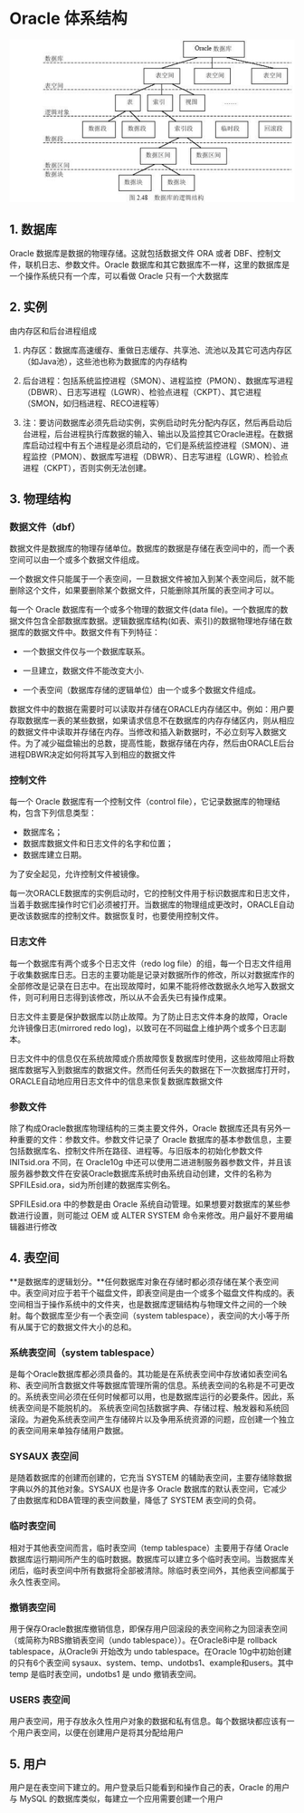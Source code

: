# Oracle 体系结构

<img src="./img/1.png" style="zoom:150%;" />

## 1. 数据库

Oracle 数据库是数据的物理存储。这就包括数据文件 ORA 或者 DBF、控制文件，联机日志、参数文件。Oracle 数据库和其它数据库不一样，这里的数据库是一个操作系统只有一个库，可以看做 Oracle 只有一个大数据库

## 2. 实例

由内存区和后台进程组成

1. 内存区：数据库高速缓存、重做日志缓存、共享池、流池以及其它可选内存区（如Java池），这些池也称为数据库的内存结构

2. 后台进程：包括系统监控进程（SMON）、进程监控（PMON）、数据库写进程（DBWR）、日志写进程（LGWR）、检验点进程（CKPT）、其它进程（SMON，如归档进程、RECO进程等）

3. 注：要访问数据库必须先启动实例，实例启动时先分配内存区，然后再启动后台进程，后台进程执行库数据的输入、输出以及监控其它Oracle进程。在数据库启动过程中有五个进程是必须启动的，它们是系统监控进程（SMON）、进程监控（PMON）、数据库写进程（DBWR）、日志写进程（LGWR）、检验点进程（CKPT），否则实例无法创建。

## 3. 物理结构

### 数据文件（dbf）

数据文件是数据库的物理存储单位。数据库的数据是存储在表空间中的，而一个表空间可以由一个或多个数据文件组成。

一个数据文件只能属于一个表空间，一旦数据文件被加入到某个表空间后，就不能删除这个文件，如果要删除某个数据文件，只能删除其所属的表空间才可以。

每一个 Oracle 数据库有一个或多个物理的数据文件(data file)。一个数据库的数据文件包含全部数据库数据。逻辑数据库结构(如表、索引)的数据物理地存储在数据库的数据文件中。数据文件有下列特征： 

* 一个数据文件仅与一个数据库联系。

* 一旦建立，数据文件不能改变大小.

* 一个表空间（数据库存储的逻辑单位）由一个或多个数据文件组成。 

数据文件中的数据在需要时可以读取并存储在ORACLE内存储区中。例如：用户要存取数据库一表的某些数据，如果请求信息不在数据库的内存存储区内，则从相应的数据文件中读取并存储在内存。当修改和插入新数据时，不必立刻写入数据文件。为了减少磁盘输出的总数，提高性能，数据存储在内存，然后由ORACLE后台进程DBWR决定如何将其写入到相应的数据文件

### 控制文件

每一个 Oracle 数据库有一个控制文件（control file），它记录数据库的物理结构，包含下列信息类型： 

* 数据库名； 
* 数据库数据文件和日志文件的名字和位置； 
* 数据库建立日期。 

为了安全起见，允许控制文件被镜像。 

每一次ORACLE数据库的实例启动时，它的控制文件用于标识数据库和日志文件，当着手数据库操作时它们必须被打开。当数据库的物理组成更改时，ORACLE自动更改该数据库的控制文件。数据恢复时，也要使用控制文件。

### 日志文件

每一个数据库有两个或多个日志文件（redo log file）的组，每一个日志文件组用于收集数据库日志。日志的主要功能是记录对数据所作的修改，所以对数据库作的全部修改是记录在日志中。在出现故障时，如果不能将修改数据永久地写入数据文件，则可利用日志得到该修改，所以从不会丢失已有操作成果。 

日志文件主要是保护数据库以防止故障。为了防止日志文件本身的故障，Oracle 允许镜像日志(mirrored redo log)，以致可在不同磁盘上维护两个或多个日志副本。 

日志文件中的信息仅在系统故障或介质故障恢复数据库时使用，这些故障阻止将数据库数据写入到数据库的数据文件。然而任何丢失的数据在下一次数据库打开时，ORACLE自动地应用日志文件中的信息来恢复数据库数据文件

### 参数文件

除了构成Oracle数据库物理结构的三类主要文件外，Oracle 数据库还具有另外一种重要的文件：参数文件。参数文件记录了 Oracle 数据库的基本参数信息，主要包括数据库名、控制文件所在路径、进程等。与旧版本的初始化参数文件 INITsid.ora 不同，在 Oracle10g 中还可以使用二进进制服务器参数文件，并且该服务器参数文件在安装Oracle数据库系统时由系统自动创建，文件的名称为SPFILEsid.ora，sid为所创建的数据库实例名。 

SPFILEsid.ora 中的参数是由 Oracle 系统自动管理。如果想要对数据库的某些参数进行设置，则可能过 OEM 或 ALTER SYSTEM 命令来修改。用户最好不要用编辑器进行修改

## 4. 表空间

**是数据库的逻辑划分。**任何数据库对象在存储时都必须存储在某个表空间中。表空间对应于若干个磁盘文件，即表空间是由一个或多个磁盘文件构成的。表空间相当于操作系统中的文件夹，也是数据库逻辑结构与物理文件之间的一个映射。每个数据库至少有一个表空间（system tablespace），表空间的大小等于所有从属于它的数据文件大小的总和。

### 系统表空间（system tablespace）

是每个Oracle数据库都必须具备的。其功能是在系统表空间中存放诸如表空间名称、表空间所含数据文件等数据库管理所需的信息。系统表空间的名称是不可更改的。系统表空间必须在任何时候都可以用，也是数据库运行的必要条件。因此，系统表空间是不能脱机的。 
系统表空间包括数据字典、存储过程、触发器和系统回滚段。为避免系统表空间产生存储碎片以及争用系统资源的问题，应创建一个独立的表空间用来单独存储用户数据。

### SYSAUX 表空间

是随着数据库的创建而创建的，它充当 SYSTEM 的辅助表空间，主要存储除数据字典以外的其他对象。SYSAUX 也是许多 Oracle 数据库的默认表空间，它减少了由数据库和DBA管理的表空间数量，降低了 SYSTEM 表空间的负荷。

### 临时表空间

相对于其他表空间而言，临时表空间（temp tablespace）主要用于存储 Oracle 数据库运行期间所产生的临时数据。数据库可以建立多个临时表空间。当数据库关闭后，临时表空间中所有数据将全部被清除。除临时表空间外，其他表空间都属于永久性表空间。

### 撤销表空间

用于保存Oracle数据库撤销信息，即保存用户回滚段的表空间称之为回滚表空间（或简称为RBS撤销表空间（undo tablespace））。在Oracle8i中是 rollback tablespace，从Oracle9i 开始改为 undo tablespace。在Oracle 10g中初始创建的只有6个表空间 sysaux、system、temp、undotbs1、example和users。其中 temp 是临时表空间，undotbs1 是 undo 撤销表空间。

### USERS 表空间

用户表空间，用于存放永久性用户对象的数据和私有信息。每个数据块都应该有一个用户表空间，以便在创建用户是将其分配给用户

## 5. 用户

用户是在表空间下建立的。用户登录后只能看到和操作自己的表，Oracle 的用户与 MySQL 的数据库类似，每建立一个应用需要创建一个用户